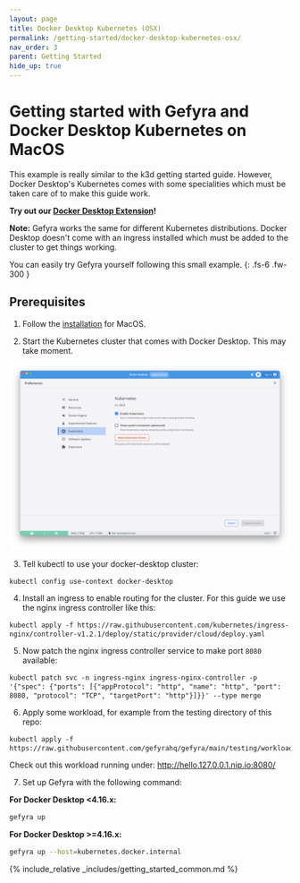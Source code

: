 ```yaml
---
layout: page
title: Docker Desktop Kubernetes (OSX)
permalink: /getting-started/docker-desktop-kubernetes-osx/
nav_order: 3
parent: Getting Started
hide_up: true
---
```

# Getting started with Gefyra and Docker Desktop Kubernetes on MacOS
This example is really similar to the k3d getting started guide.
However, Docker Desktop's Kubernetes comes with some specialities
which must be taken care of to make this guide work.

**Try out our [Docker Desktop Extension](/docker-desktop-extension/)!**

**Note:** Gefyra works the same for different Kubernetes distributions.
Docker Desktop doesn't come with an ingress installed which must
be added to the cluster to get things working.

You can easily try Gefyra yourself following this small example.
{: .fs-6 .fw-300 }

## Prerequisites
1. Follow the [installation](https://gefyra.dev/installation) for MacOS.

2. Start the Kubernetes cluster that comes with Docker Desktop. This may take moment.

<div align="center">
 <img src="/assets/images/getting_started_docker_desktop_kubernetes.png" alt="docker desktop kubernetes settings"/>
</div>

3. Tell kubectl to use your docker-desktop cluster:
```shell
kubectl config use-context docker-desktop
```
4. Install an ingress to enable routing for the cluster. For this guide we use the nginx
ingress controller like this:
```shell
kubectl apply -f https://raw.githubusercontent.com/kubernetes/ingress-nginx/controller-v1.2.1/deploy/static/provider/cloud/deploy.yaml
```
5. Now patch the nginx ingress controller service to make port `8080` available:
```shell
kubectl patch svc -n ingress-nginx ingress-nginx-controller -p '{"spec": {"ports": [{"appProtocol": "http", "name": "http", "port": 8080, "protocol": "TCP", "targetPort": "http"}]}}' --type merge
```
6. Apply some workload, for example from the testing directory of this repo:  
```shell
kubectl apply -f https://raw.githubusercontent.com/gefyrahq/gefyra/main/testing/workloads/hello_dd.yaml
```
Check out this workload running under: http://hello.127.0.0.1.nip.io:8080/    

7. Set up Gefyra with the following command:

**For Docker Desktop <4.16.x:**

```sh
gefyra up
```

**For Docker Desktop >=4.16.x:**

```sh
gefyra up --host=kubernetes.docker.internal
```

{% include_relative _includes/getting_started_common.md %}
